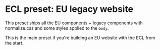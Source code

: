 # ECL preset: EU legacy website

This preset ships all the EU components + legacy components with normalize.css and some styles applied to the `body`.

This is the main preset if you're building an EU website with the ECL from the start.
